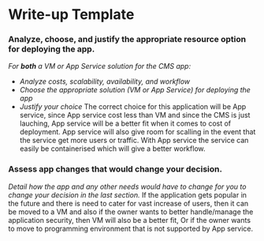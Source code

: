 # Write-up Template

### Analyze, choose, and justify the appropriate resource option for deploying the app.

*For **both** a VM or App Service solution for the CMS app:*
- *Analyze costs, scalability, availability, and workflow*
- *Choose the appropriate solution (VM or App Service) for deploying the app*
- *Justify your choice*
The correct choice for this application will be App service, since App service cost less than VM and since the CMS is just
lauching, App service will be a better fit when it comes to cost of deployment.
App service will also give room for scalling in the event that the service get more users or traffic.
With App service the service can easily be containerised which will give a better workflow.

### Assess app changes that would change your decision.

*Detail how the app and any other needs would have to change for you to change your decision in the last section.* 
If the application gets popular in the future and there is need to cater for vast increase of users, then it can be moved to a VM and also
if the owner wants to better handle/manage the application security, then VM will also be a better fit, Or if the owner wants to move to programming environment that is not supported by App service.